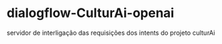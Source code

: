 # dialogflow-CulturAi-openai

servidor de interligação das requisições dos intents do projeto culturAi
